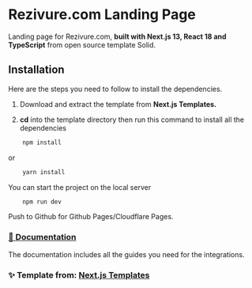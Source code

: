 # Rezivure.com Landing Page
Landing page for Rezivure.com, **built with Next.js 13, React 18 and TypeScript** from open source template Solid.



## Installation

Here are the steps you need to follow to install the dependencies.

1. Download and extract the template from **Next.js Templates.**

2. **cd** into the template directory then run this command to install all the dependencies
    
```bash
    npm install
```
    
or
    
```bash
    yarn install
 ```


You can start the project on the local server
    
```bash
    npm run dev
 ```

Push to Github for Github Pages/Cloudflare Pages.



### [🔌 Documentation](https://nextjstemplates.com/docs)

The documentation includes all the guides you need for the integrations. 


### ✨ Template from: [Next.js Templates](https://nextjstemplates.com/templates)
